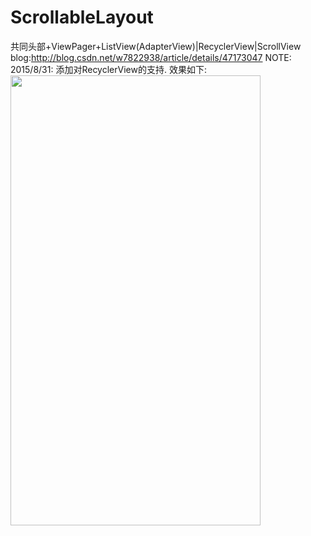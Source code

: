 # ScrollableLayout
共同头部+ViewPager+ListView(AdapterView)|RecyclerView|ScrollView    
blog:http://blog.csdn.net/w7822938/article/details/47173047
NOTE:
2015/8/31:
添加对RecyclerView的支持.
效果如下:
<img width="400" height="720" src="https://github.com/cpoopc/ScrollableLayout/blob/master/image/preview.gif" />
